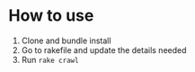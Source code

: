 # How to use
1. Clone and bundle install
2. Go to rakefile and update the details needed
3. Run `rake crawl`
